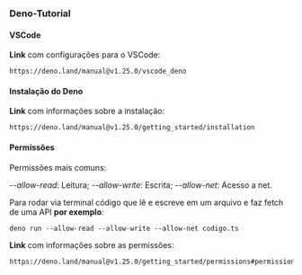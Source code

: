 ### Deno-Tutorial
#### VSCode
**Link** com configurações para o VSCode:

    https://deno.land/manual@v1.25.0/vscode_deno
#### Instalação do Deno
**Link** com informações sobre a instalação:

    https://deno.land/manual@v1.25.0/getting_started/installation
#### Permissões
Permissões mais comuns:

*--allow-read*: Leitura;
*--allow-write*: Escrita; 
*--allow-net*: Acesso a net.

Para rodar via terminal código que lê e escreve em um arquivo e faz fetch de uma API **por exemplo**:

    deno run --allow-read --allow-write --allow-net codigo.ts 
**Link** com informações sobre as permissões:
    
    https://deno.land/manual@v1.25.0/getting_started/permissions#permissions